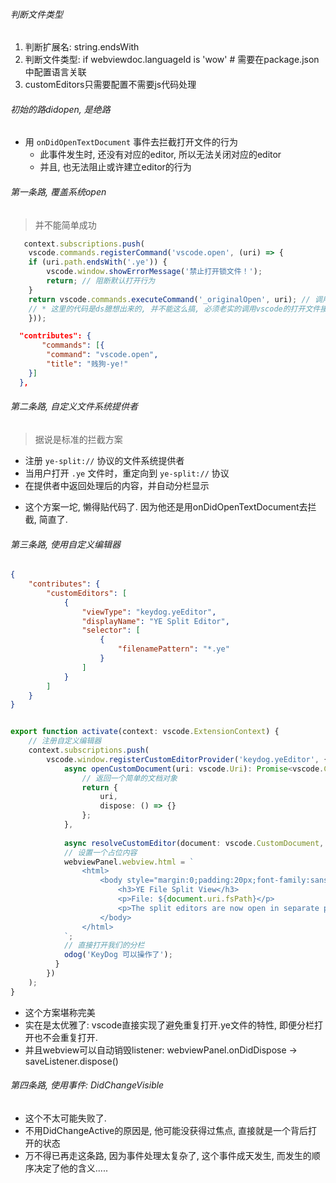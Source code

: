 ###### 判断文件类型
1. 判断扩展名: string.endsWith 
2. 判断文件类型: if webviewdoc.languageId is 'wow'  # 需要在package.json中配置语言关联
3. customEditors只需要配置不需要js代码处理
  




###### 初始的路didopen, 是绝路
* 用 `onDidOpenTextDocument` 事件去拦截打开文件的行为
  * 此事件发生时, 还没有对应的editor, 所以无法关闭对应的editor
  * 并且, 也无法阻止或许建立editor的行为


###### 第一条路, 覆盖系统open 
> 并不能简单成功

```ts
   context.subscriptions.push(
    vscode.commands.registerCommand('vscode.open', (uri) => {
    if (uri.path.endsWith('.ye')) {
        vscode.window.showErrorMessage('禁止打开锁文件！');
        return; // 阻断默认打开行为
    }
    return vscode.commands.executeCommand('_originalOpen', uri); // 调用原始命令
    // * 这里的代码是ds臆想出来的, 并不能这么搞, 必须老实的调用vscode的打开文件接口, 但是, 会不会死循环? 不知道, 反正, 这看着就不像是一条能走的路.
    }));

```


```json
  "contributes": {
       "commands": [{
        "command": "vscode.open",
        "title": "贱狗-ye!"
    }]  
  },
```


###### 第二条路, 自定义文件系统提供者
> 据说是标准的拦截方案
- 注册 `ye-split://` 协议的文件系统提供者
- 当用户打开 `.ye` 文件时，重定向到 `ye-split://` 协议
- 在提供者中返回处理后的内容，并自动分栏显示
* 这个方案一坨, 懒得贴代码了. 因为他还是用onDidOpenTextDocument去拦截, 简直了.


###### 第三条路, 使用自定义编辑器
```json
{
    "contributes": {
        "customEditors": [
            {
                "viewType": "keydog.yeEditor",
                "displayName": "YE Split Editor",
                "selector": [
                    {
                        "filenamePattern": "*.ye"
                    }
                ]
            }
        ]
    }
}
```
```ts

export function activate(context: vscode.ExtensionContext) {
    // 注册自定义编辑器
    context.subscriptions.push(
        vscode.window.registerCustomEditorProvider('keydog.yeEditor', {
            async openCustomDocument(uri: vscode.Uri): Promise<vscode.CustomDocument> {
                // 返回一个简单的文档对象
                return {
                    uri,
                    dispose: () => {}
                };
            },
            
            async resolveCustomEditor(document: vscode.CustomDocument, webviewPanel: vscode.WebviewPanel) {
            // 设置一个占位内容
            webviewPanel.webview.html = `
                <html>
                    <body style="margin:0;padding:20px;font-family:sans-serif;">
                        <h3>YE File Split View</h3>
                        <p>File: ${document.uri.fsPath}</p>
                        <p>The split editors are now open in separate panels.</p>
                    </body>
                </html>
            `;            
            // 直接打开我们的分栏
            odog('KeyDog 可以操作了');
          }
        })
    );
}
```
* 这个方案堪称完美
* 实在是太优雅了: vscode直接实现了避免重复打开.ye文件的特性, 即便分栏打开也不会重复打开.
* 并且webview可以自动销毁listener: webviewPanel.onDidDispose -> saveListener.dispose()



###### 第四条路, 使用事件: DidChangeVisible
* 这个不太可能失败了.
* 不用DidChangeActive的原因是, 他可能没获得过焦点, 直接就是一个背后打开的状态
* 万不得已再走这条路, 因为事件处理太复杂了, 这个事件成天发生, 而发生的顺序决定了他的含义.....